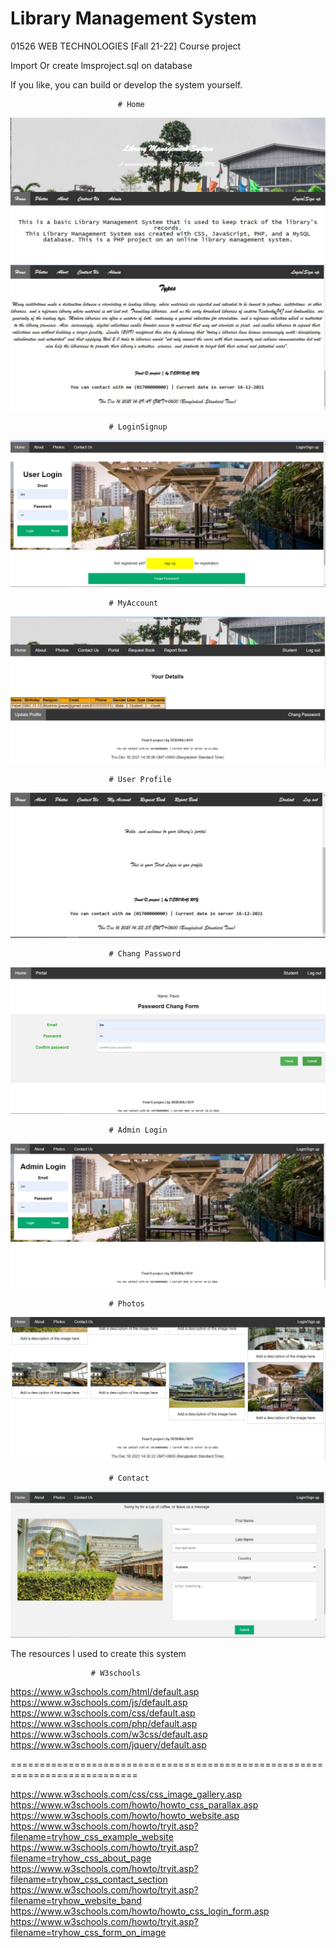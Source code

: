 # Library Management System 
01526 WEB TECHNOLOGIES [Fall 21-22] Course project


Import Or create lmsproject.sql on database


If you like, you can build or develop the system yourself.


                            # Home
![](The%20final%20result%20(web%20page%20will%20be%20show)/Home.JPG)
![](The%20final%20result%20(web%20page%20will%20be%20show)/Home%202.JPG)

                          # LoginSignup

![](The%20final%20result%20(web%20page%20will%20be%20show)/LoginSignup.JPG)

                          # MyAccount

![](The%20final%20result%20(web%20page%20will%20be%20show)/MyAccount.JPG)

                          # User Profile

![](The%20final%20result%20(web%20page%20will%20be%20show)/UserProfile.JPG)

                          # Chang Password

![](The%20final%20result%20(web%20page%20will%20be%20show)/ChangPassword.JPG)

                          # Admin Login
![](The%20final%20result%20(web%20page%20will%20be%20show)/AdminLogin.JPG)

                          # Photos

![Photos](The%20final%20result%20(web%20page%20will%20be%20show)/Photos.JPG)

                          # Contact

![](The%20final%20result%20(web%20page%20will%20be%20show)/Contact.JPG)



The resources I used to create this system

                      # W3schools 
                   
https://www.w3schools.com/html/default.asp
https://www.w3schools.com/js/default.asp
https://www.w3schools.com/css/default.asp
https://www.w3schools.com/php/default.asp
https://www.w3schools.com/w3css/default.asp
https://www.w3schools.com/jquery/default.asp

============================================================================

https://www.w3schools.com/css/css_image_gallery.asp
https://www.w3schools.com/howto/howto_css_parallax.asp
https://www.w3schools.com/howto/howto_website.asp
https://www.w3schools.com/howto/tryit.asp?filename=tryhow_css_example_website
https://www.w3schools.com/howto/tryit.asp?filename=tryhow_css_about_page
https://www.w3schools.com/howto/tryit.asp?filename=tryhow_css_contact_section
https://www.w3schools.com/howto/tryit.asp?filename=tryhow_website_band
https://www.w3schools.com/howto/howto_css_login_form.asp
https://www.w3schools.com/howto/tryit.asp?filename=tryhow_css_form_on_image
